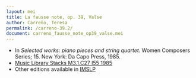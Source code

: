 ```yaml
---
layout: mei
title: La fausse note, op. 39, Valse
author: Carreño, Teresa
permalink: /carreno-39.2/
document: carreno_fausse_note_op39_valse.mei
---
```


- In *Selected works: piano pieces and string quartet.* Women Composers Series; 15. New York: Da Capo Press, 1985.
- <a href="https://tufts-primo.hosted.exlibrisgroup.com/permalink/f/bnf7qa/01TUN_ALMA21106777390003851" target="_blank">Music Library Stacks M3.1.C27 I55 1985</a>
- Other editions available in <a href="https://imslp.org/wiki/La_fausse_note%2C_Op.39_(Carre%C3%B1o%2C_Teresa)" target="_blank">IMSLP</a>

